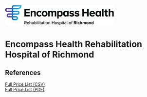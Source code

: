 # ![Encompass Health Rehabilitation Hospital of Richmond](https://raw.githubusercontent.com/jalbertbowden/virginia-hospital-costs-open-data/master/img/encompass-health-rehabilitation-hospital-of-richmond.png)  
# Encompass Health Rehabilitation Hospital of Richmond  

## References

[Full Price List (CSV)](https://www.encompasshealth.com/-/media/healthsouth/project/healthsouth/files/financial-assistance/2018-price-list-csv/030093_price_transparency_file.csv?la=en&hash=1CABDE02E1332D6DA5951586210927E9C4A1E09E)  
[Full Price List (PDF)](https://www.encompasshealth.com/-/media/healthsouth/project/healthsouth/files/financial-assistance/2018-price-list/030093_price-transparency-file-revise.pdf)  
